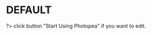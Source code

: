 <!-- do not edit, do `./generate-tools.sh` -->
# DEFAULT

?> click button "Start Using Photopea" if you want to edit.

<iframe id="photopeaIframe" style="border:none; width:100%; height:500px;"></iframe>

<script>
    updateContent();
</script>
